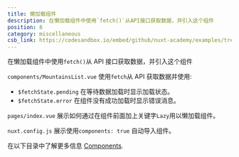 ```yaml
---
title: 懒加载组件
description: 在懒加载组件中使用`fetch()`从API接口获取数据，并引入这个组件
position: 6
category: miscellaneous
csb_link: https://codesandbox.io/embed/github/nuxt-academy/examples/tree/master/miscellaneous/lazy-loading-components?fontsize=14&hidenavigation=1&theme=dark&view=editor
---
```


在懒加载组件中使用`fetch()`从 API 接口获取数据，并引入这个组件

<example-intro></example-intro>

`components/MountainsList.vue` 使用`fetch`从 API 获取数据并使用:

- `$fetchState.pending` 在等待数据加载时显示加载状态。
- `$fetchState.error` 在组件没有成功加载时显示错误消息。

`pages/index.vue` 展示如何通过在组件前面加上关键字`Lazy`用以懒加载组件。

`nuxt.config.js` 展示使用`components: true` 自动导入组件。

<base-alert type="next">

在以下目录中了解更多信息 [Components](/docs/2.x/directory-structure/components).

</base-alert>

<code-sandbox :src="csb_link"></code-sandbox>

